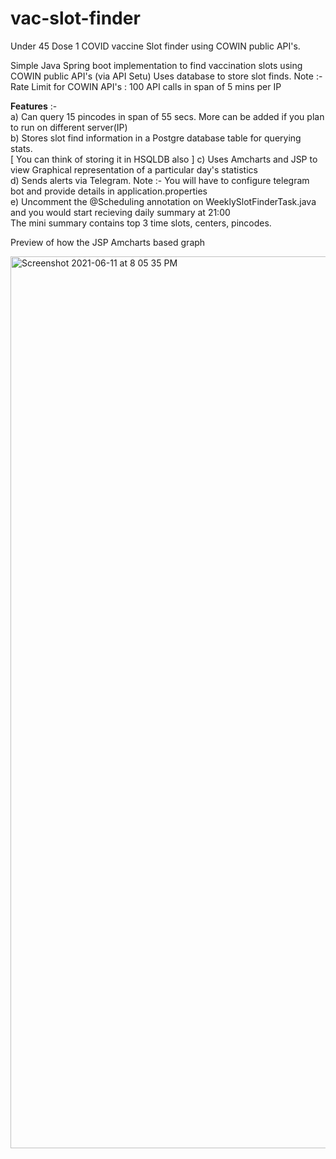 # vac-slot-finder
Under 45 Dose 1 COVID vaccine Slot finder using COWIN public API's.

Simple Java Spring boot implementation to find vaccination slots using COWIN public API's (via API Setu)
Uses database to store slot finds.
Note :- Rate Limit for COWIN API's : 100 API calls in span of 5 mins per IP

<b>Features</b> :- <br>
a) Can query 15 pincodes in span of 55 secs. More can be added if you plan to run on different server(IP) <br>
b) Stores slot find information in a Postgre database table for querying stats.<br>
   [ You can think of storing it in HSQLDB also ]
c) Uses Amcharts and JSP to view Graphical representation of a particular day's statistics<br>
d) Sends alerts via Telegram. Note :- You will have to configure telegram bot and provide details in application.properties<br>
e) Uncomment the @Scheduling annotation on WeeklySlotFinderTask.java and you would start recieving daily summary at 21:00<br>
   The mini summary contains top 3 time slots, centers, pincodes.<br>
  
  Preview of how the JSP Amcharts based graph<br>
  
  <img width="1427" alt="Screenshot 2021-06-11 at 8 05 35 PM" src="https://user-images.githubusercontent.com/12975575/121778285-e6669880-cbb3-11eb-9a91-6cb7ba80cb6d.png">

